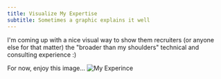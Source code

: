 ```yaml
---
title: Visualize My Expertise
subtitle: Sometimes a graphic explains it well
---
```


I'm coming up with a nice visual way to show them recruiters (or anyone else for that matter) the "broader than my shoulders" technical and consulting experience :)

For now, enjoy this image...
![My Experince](https://c2.staticflickr.com/6/5051/5582143032_6b6066bf86_b.jpg)